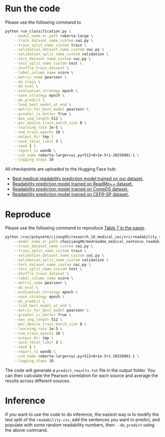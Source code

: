 # Run the code
Please use the following command to 
```sh
python run_classification.py \
    --model_name_or_path roberta-large \
    --train_dataset_name_custom cwi.py \
    --train_split_name_custom train \
    --validation_dataset_name_custom cwi.py \
    --validation_split_name_custom validation \
    --test_dataset_name_custom cwi.py \
    --test_split_name_custom test \
    --shuffle_train_dataset \
    --label_column_name score \
    --metric_name pearsonr \
    --do_train \
    --do_eval \
    --evaluation_strategy epoch \
    --save_strategy epoch \
    --do_predict \
    --load_best_model_at_end \
    --metric_for_best_model pearsonr \
    --greater_is_better True \
    --max_seq_length 512 \
    --per_device_train_batch_size 8 \
    --learning_rate 1e-5 \
    --num_train_epochs 10 \
    --output_dir tmp \
    --save_total_limit 3 \
    --seed 1 \
    --report_to wandb \
    --run_name roberta-large+cwi.py+512+8+1e-5+1-20250901-1 \
    --logging_steps 10
```
All checkpoints are uploaded to the Hugging Face hub:

- [Best medical readability prediction model trained on our dataset.](https://huggingface.co/chaojiang06/medreadme_medical_sentence_readability_prediction_CWI)
- [Readability prediction model trained on ReadMe++ dataset.](https://huggingface.co/chaojiang06/medreadme_medical_sentence_readability_prediction_CWI)
- [Readability prediction model trained on CompDS dataset.](https://huggingface.co/chaojiang06/medreadme_medical_sentence_readability_prediction_CWI)
- [Readability prediction model trained on CEFR-SP dataset.](https://huggingface.co/chaojiang06/medreadme_medical_sentence_readability_prediction_CWI)

# Reproduce
Please use the following command to reproduce [Table 7 in the paper](https://arxiv.org/pdf/2405.02144.pdf#page=8).
```sh
python /coc/pskynet6/cjiang95/research_18_medical_cwi/src/readability_score/run_classification.py \
    --model_name_or_path chaojiang06/medreadme_medical_sentence_readability_prediction_CWI \
    --train_dataset_name_custom cwi.py \
    --train_split_name_custom train \
    --validation_dataset_name_custom cwi.py \
    --validation_split_name_custom validation \
    --test_dataset_name_custom cwi.py \
    --test_split_name_custom test \
    --shuffle_train_dataset \
    --label_column_name score \
    --metric_name pearsonr \
    --do_eval \
    --evaluation_strategy epoch \
    --save_strategy epoch \
    --do_predict \
    --load_best_model_at_end \
    --metric_for_best_model pearsonr \
    --greater_is_better True \
    --max_seq_length 512 \
    --per_device_train_batch_size 8 \
    --learning_rate 1e-5 \
    --num_train_epochs 10 \
    --output_dir tmp \
    --save_total_limit 3 \
    --seed 1 \
    --report_to wandb \
    --run_name roberta-large+cwi.py+512+8+1e-5+1-20250901-1 \
    --logging_steps 10
```
The code will generate a `predict_results.txt` file in the output folder. You can then calculate the Pearson correlation for each source and average the results across different sources.

# Inference
If you want to use the code to do inference, the easiest way is to modify the test split of the `readability.csv`, add the sentences you want to predict, and populate with some random readability numbers, then `--do_predict` using the above command.
